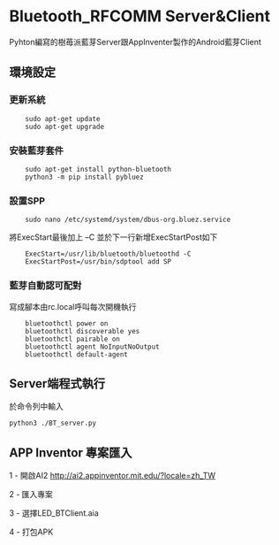 # Bluetooth_RFCOMM Server&Client
Pyhton編寫的樹苺派藍芽Server跟AppInventer製作的Android藍芽Client

## 環境設定
### 更新系統

        sudo apt-get update
        sudo apt-get upgrade
        
### 安裝藍芽套件

        sudo apt-get install python-bluetooth
        python3 -m pip install pybluez

### 設置SPP

        sudo nano /etc/systemd/system/dbus-org.bluez.service
        
將ExecStart最後加上 –C 並於下一行新增ExecStartPost如下

        ExecStart=/usr/lib/bluetooth/bluetoothd -C
        ExecStartPost=/usr/bin/sdptool add SP

### 藍芽自動認可配對

寫成腳本由rc.local呼叫每次開機執行

        bluetoothctl power on
        bluetoothctl discoverable yes
        bluetoothctl pairable on
        bluetoothctl agent NoInputNoOutput
        bluetoothctl default-agent

## Server端程式執行
於命令列中輸入

    python3 ./BT_server.py

## APP Inventor 專案匯入

1 - 開啟AI2 http://ai2.appinventor.mit.edu/?locale=zh_TW

2 - 匯入專案

3 - 選擇LED_BTClient.aia

4 - 打包APK
